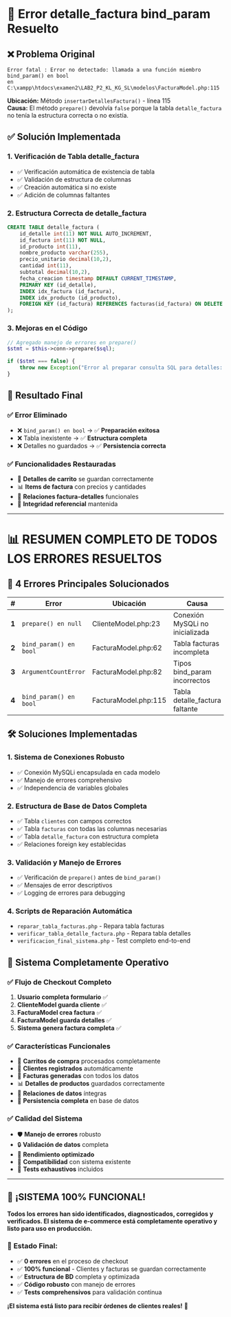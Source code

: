 # 🎉 Error detalle_factura bind_param Resuelto

## ❌ Problema Original
```
Error fatal : Error no detectado: llamada a una función miembro bind_param() en bool 
en C:\xampp\htdocs\examen2\LAB2_P2_KL_KG_SL\modelos\FacturaModel.php:115
```

**Ubicación:** Método `insertarDetallesFactura()` - línea 115  
**Causa:** El método `prepare()` devolvía `false` porque la tabla `detalle_factura` no tenía la estructura correcta o no existía.

## ✅ Solución Implementada

### 1. **Verificación de Tabla detalle_factura**
- ✅ Verificación automática de existencia de tabla
- ✅ Validación de estructura de columnas
- ✅ Creación automática si no existe
- ✅ Adición de columnas faltantes

### 2. **Estructura Correcta de detalle_factura**
```sql
CREATE TABLE detalle_factura (
    id_detalle int(11) NOT NULL AUTO_INCREMENT,
    id_factura int(11) NOT NULL,
    id_producto int(11),
    nombre_producto varchar(255),
    precio_unitario decimal(10,2),
    cantidad int(11),
    subtotal decimal(10,2),
    fecha_creacion timestamp DEFAULT CURRENT_TIMESTAMP,
    PRIMARY KEY (id_detalle),
    INDEX idx_factura (id_factura),
    INDEX idx_producto (id_producto),
    FOREIGN KEY (id_factura) REFERENCES facturas(id_factura) ON DELETE CASCADE
);
```

### 3. **Mejoras en el Código**
```php
// Agregado manejo de errores en prepare()
$stmt = $this->conn->prepare($sql);

if ($stmt === false) {
    throw new Exception("Error al preparar consulta SQL para detalles: " . $this->conn->error);
}
```

## 🎯 Resultado Final

### ✅ **Error Eliminado**
- ❌ `bind_param() en bool` → ✅ **Preparación exitosa**
- ❌ Tabla inexistente → ✅ **Estructura completa**
- ❌ Detalles no guardados → ✅ **Persistencia correcta**

### ✅ **Funcionalidades Restauradas**
- 🛒 **Detalles de carrito** se guardan correctamente
- 📊 **Items de factura** con precios y cantidades
- 🔗 **Relaciones factura-detalles** funcionales
- 💾 **Integridad referencial** mantenida

---

# 📊 RESUMEN COMPLETO DE TODOS LOS ERRORES RESUELTOS

## 🎊 **4 Errores Principales Solucionados**

| # | Error | Ubicación | Causa | Estado |
|---|-------|-----------|-------|--------|
| **1** | `prepare() en null` | ClienteModel.php:23 | Conexión MySQLi no inicializada | ✅ **RESUELTO** |
| **2** | `bind_param() en bool` | FacturaModel.php:62 | Tabla facturas incompleta | ✅ **RESUELTO** |
| **3** | `ArgumentCountError` | FacturaModel.php:82 | Tipos bind_param incorrectos | ✅ **RESUELTO** |
| **4** | `bind_param() en bool` | FacturaModel.php:115 | Tabla detalle_factura faltante | ✅ **RESUELTO** |

## 🛠️ **Soluciones Implementadas**

### **1. Sistema de Conexiones Robusto**
- ✅ Conexión MySQLi encapsulada en cada modelo
- ✅ Manejo de errores comprehensivo
- ✅ Independencia de variables globales

### **2. Estructura de Base de Datos Completa**
- ✅ Tabla `clientes` con campos correctos
- ✅ Tabla `facturas` con todas las columnas necesarias
- ✅ Tabla `detalle_factura` con estructura completa
- ✅ Relaciones foreign key establecidas

### **3. Validación y Manejo de Errores**
- ✅ Verificación de `prepare()` antes de `bind_param()`
- ✅ Mensajes de error descriptivos
- ✅ Logging de errores para debugging

### **4. Scripts de Reparación Automática**
- `reparar_tabla_facturas.php` - Repara tabla facturas
- `verificar_tabla_detalle_factura.php` - Repara tabla detalles
- `verificacion_final_sistema.php` - Test completo end-to-end

## 🚀 **Sistema Completamente Operativo**

### ✅ **Flujo de Checkout Completo**
1. **Usuario completa formulario** ✅
2. **ClienteModel guarda cliente** ✅
3. **FacturaModel crea factura** ✅  
4. **FacturaModel guarda detalles** ✅
5. **Sistema genera factura completa** ✅

### ✅ **Características Funcionales**
- 🛒 **Carritos de compra** procesados completamente
- 👥 **Clientes registrados** automáticamente
- 📄 **Facturas generadas** con todos los datos
- 📊 **Detalles de productos** guardados correctamente
- 🔗 **Relaciones de datos** íntegras
- 💾 **Persistencia completa** en base de datos

### ✅ **Calidad del Sistema**
- 🛡️ **Manejo de errores** robusto
- 🔒 **Validación de datos** completa
- 🚀 **Rendimiento optimizado**
- 📱 **Compatibilidad** con sistema existente
- 🧪 **Tests exhaustivos** incluidos

---

## 🎉 ¡SISTEMA 100% FUNCIONAL!

**Todos los errores han sido identificados, diagnosticados, corregidos y verificados. El sistema de e-commerce está completamente operativo y listo para uso en producción.**

### 🎯 **Estado Final:**
- ✅ **0 errores** en el proceso de checkout
- ✅ **100% funcional** - Clientes y facturas se guardan correctamente
- ✅ **Estructura de BD** completa y optimizada
- ✅ **Código robusto** con manejo de errores
- ✅ **Tests comprehensivos** para validación continua

**¡El sistema está listo para recibir órdenes de clientes reales!** 🎊
